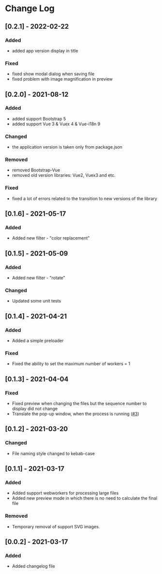 # Change Log

## [0.2.1] - 2022-02-22

### Added
- added app version display in title

### Fixed
- fixed show modal dialog when saving file
- fixed problem with image magnification in preview

## [0.2.0] - 2021-08-12

### Added
- added support Bootstrap 5
- added support Vue 3 & Vuex 4 & Vue-i18n 9
### Changed 
- the application version is taken only from package.json
### Removed
- removed Bootstrap-Vue
- removed old version libraries: Vue2, Vuex3 and etc.
### Fixed
- fixed a lot of errors related to the transition to new versions of the library

## [0.1.6] - 2021-05-17

### Added
- Added new filter - "color replacement"

## [0.1.5] - 2021-05-09

### Added
- Added new filter - "rotate"

### Changed
- Updated some unit tests

## [0.1.4] - 2021-04-21

### Added
- Added a simple preloader

### Fixed
- Fixed the ability to set the maximum number of workers = 1

## [0.1.3] - 2021-04-04

### Fixed
- Fixed preview when changing the files but the sequence number to display did not change 
- Translate the pop-up window, when the process is running ([#3](https://github.com/olegbarabanov/tinyibp/issues/3))

## [0.1.2] - 2021-03-20

### Changed
- File naming style changed to kebab-case

## [0.1.1] - 2021-03-17

### Added
- Added support webworkers for processing large files
- Added new preview mode in which there is no need to calculate the final file

### Removed
- Temporary removal of support SVG images.

## [0.0.2] - 2021-03-17
 
### Added
- Added changelog file
